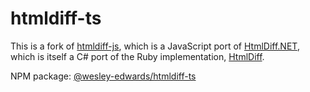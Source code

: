 # htmldiff-ts

This is a fork of [htmldiff-js](https://github.com/dfoverdx/htmldiff-js), which is a JavaScript port of [HtmlDiff.NET](https://github.com/Rohland/htmldiff.net), which is itself a C# port of the Ruby implementation, [HtmlDiff](https://github.com/myobie/htmldiff/).

NPM package: [@wesley-edwards/htmldiff-ts](https://www.npmjs.com/package/@wesley-edwards/htmldiff-ts)
